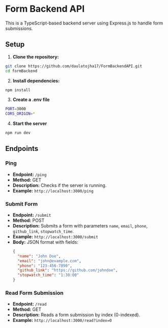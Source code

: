 # Form Backend API

This is a TypeScript-based backend server using Express.js to handle form submissions.

## Setup
1. **Clone the repository:**

  ```bash
  git clone https://github.com/daulatojha17/FormBackendAPI.git
  cd formBackend
  ```
2. **Install dependencies:**

  ```bash
  npm install
  ```
3. **Create a .env file**

  ```bash
  PORT=3000
  CORS_ORIGIN=*
  ```
4. **Start the server**

  ```bash
  npm run dev
  ```

## Endpoints

### Ping

- **Endpoint:** `/ping`
- **Method:** GET
- **Description:** Checks if the server is running.
- **Example:** `http://localhost:3000/ping`

### Submit Form

- **Endpoint:** `/submit`
- **Method:** POST
- **Description:** Submits a form with parameters `name`, `email`, `phone`, `github_link`, `stopwatch_time`.
- **Example:** `http://localhost:3000/submit`
- **Body:** JSON format with fields:
  ```json
  {
    "name": "John Doe",
    "email": "john@example.com",
    "phone": "123-456-7890",
    "github_link": "https://github.com/johndoe",
    "stopwatch_time": "1:30:00"
  }
  ```
### Read Form Submission
- **Endpoint:** `/read`
- **Method:** GET
- **Description:** Reads a form submission by index (0-indexed).
- **Example:** `http://localhost:3000/read?index=0`
